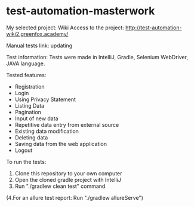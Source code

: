 # test-automation-masterwork

My selected project: Wiki
Access to the project: http://test-automation-wiki2.greenfox.academy/

Manual tests link: updating

Test information: Tests were made in IntelliJ, Gradle, Selenium WebDriver, JAVA language.

Tested features:
- Registration
- Login
- Using Privacy Statement
- Listing Data
- Pagination
- Input of new data
- Repetitive data entry from external source
- Existing data modification
- Deleting data
- Saving data from the web application
- Logout

To run the tests:
1. Clone this repository to your own computer
2. Open the cloned gradle project with IntelliJ
3. Run "./gradlew clean test" command

(4.For an allure test report: Run "./gradlew allureServe")
